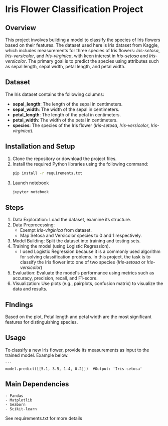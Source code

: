 # Iris Flower Classification Project

## Overview
This project involves building a model to classify the species of Iris flowers based on their features. The dataset used here is Iris dataset from Kaggle, which includes measurements for three species of Iris flowers: *Iris-setosa*, *Iris-versicolor*, and *Iris-virginica*, with keen interest in *Iris-setosa* and *Iris-versicolor*. The primary goal is to predict the species using attributes such as sepal length, sepal width, petal length, and petal width.

## Dataset
The Iris dataset contains the following columns:

- **sepal_length**: The length of the sepal in centimeters.
- **sepal_width**: The width of the sepal in centimeters.
- **petal_length**: The length of the petal in centimeters.
- **petal_width**: The width of the petal in centimeters.
- **species**: The species of the Iris flower (*Iris-setosa*, *Iris-versicolor*, *Iris-virginica*).

## Installation and Setup
1. Clone the repository or download the project files.
2. Install the required Python libraries using the following command:
   ```bash
   pip install -r requirements.txt
3. Launch notebook
    ```bash
    jupyter notebook

## Steps
1. Data Exploration: Load the dataset, examine its structure.
2. Data Preprocessing: 
    - Exempt *Iris-virginica* from dataset.
    - Map Setosa and Versicolor species to 0 and 1 respectively.
3. Model Building: Split the dataset into training and testing sets.
4. Training the model (using Logistic Regression).
    - I used Logistic Regression because it is a commonly used algorithm for solving classification problems. In this project, the task is to classify the Iris flower into one of two species (*Iris-setosa* or *Iris-versicolor*)
5. Evaluation: Evaluate the model's performance using metrics such as accuracy, precision, recall, and F1-score.
6. Visualization: Use plots (e.g., pairplots, confusion matrix) to visualize the data and results.

## FIndings
Based on the plot, Petal length and petal width are the most significant features for distinguishing species.

## Usage
To classify a new Iris flower, provide its measurements as input to the trained model. Example below.

    ```
    model.predict([[5.1, 3.5, 1.4, 0.2]])  #Output: 'Iris-setosa'

## Main Dependencies
    - Pandas
    - Matplotlib
    - Seaborn
    - Scikit-learn
See requirements.txt for more details